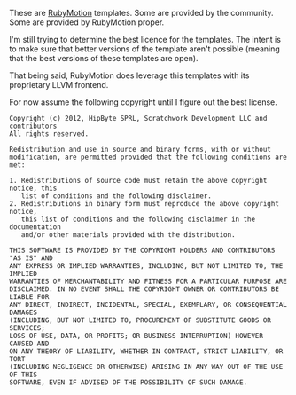 These are [RubyMotion](http://rubymotion.com) templates. Some are
provided by the community. Some are provided by RubyMotion
proper.

I'm still trying to determine the best licence for the templates. The
intent is to make sure that better versions of the template aren't
possible (meaning that the best versions of these templates are
open).

That being said, RubyMotion does leverage this templates with its
proprietary LLVM frontend.

For now assume the following copyright until I figure out the best
license.

```
Copyright (c) 2012, HipByte SPRL, Scratchwork Development LLC and contributors
All rights reserved.

Redistribution and use in source and binary forms, with or without
modification, are permitted provided that the following conditions are met:

1. Redistributions of source code must retain the above copyright notice, this
   list of conditions and the following disclaimer.
2. Redistributions in binary form must reproduce the above copyright notice,
   this list of conditions and the following disclaimer in the documentation
   and/or other materials provided with the distribution.

THIS SOFTWARE IS PROVIDED BY THE COPYRIGHT HOLDERS AND CONTRIBUTORS "AS IS" AND
ANY EXPRESS OR IMPLIED WARRANTIES, INCLUDING, BUT NOT LIMITED TO, THE IMPLIED
WARRANTIES OF MERCHANTABILITY AND FITNESS FOR A PARTICULAR PURPOSE ARE
DISCLAIMED. IN NO EVENT SHALL THE COPYRIGHT OWNER OR CONTRIBUTORS BE LIABLE FOR
ANY DIRECT, INDIRECT, INCIDENTAL, SPECIAL, EXEMPLARY, OR CONSEQUENTIAL DAMAGES
(INCLUDING, BUT NOT LIMITED TO, PROCUREMENT OF SUBSTITUTE GOODS OR SERVICES;
LOSS OF USE, DATA, OR PROFITS; OR BUSINESS INTERRUPTION) HOWEVER CAUSED AND
ON ANY THEORY OF LIABILITY, WHETHER IN CONTRACT, STRICT LIABILITY, OR TORT
(INCLUDING NEGLIGENCE OR OTHERWISE) ARISING IN ANY WAY OUT OF THE USE OF THIS
SOFTWARE, EVEN IF ADVISED OF THE POSSIBILITY OF SUCH DAMAGE.
```
